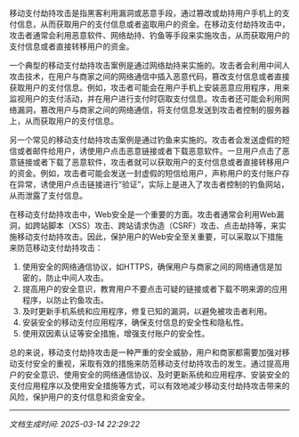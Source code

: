 移动支付劫持攻击是指黑客利用漏洞或恶意手段，通过篡改或劫持用户手机上的支付信息，从而获取用户的支付信息或者盗取用户的资金。在移动支付劫持攻击中，攻击者通常会利用恶意软件、网络劫持、钓鱼等手段来实施攻击，从而获取用户的支付信息或者直接转移用户的资金。

一个典型的移动支付劫持攻击案例是通过网络劫持来实施的。攻击者会利用中间人攻击技术，在用户与商家之间的网络通信中插入恶意代码，篡改支付信息或者直接获取用户的支付信息。例如，攻击者可能会在用户手机上安装恶意应用程序，用来监视用户的支付活动，并在用户进行支付时窃取支付信息。攻击者还可能会利用网络漏洞，篡改用户与商家之间的网络通信，将支付信息发送到攻击者控制的服务器上，从而获取用户的支付信息。

另一个常见的移动支付劫持攻击案例是通过钓鱼来实施的。攻击者会发送虚假的短信或者邮件给用户，诱使用户点击恶意链接或者下载恶意软件。一旦用户点击了恶意链接或者下载了恶意软件，攻击者就可以获取用户的支付信息或者直接转移用户的资金。例如，攻击者可能会发送一封虚假的短信给用户，声称用户的支付账户存在异常，诱使用户点击链接进行“验证”，实际上是进入了攻击者控制的钓鱼网站，从而泄露了支付信息。

在移动支付劫持攻击中，Web安全是一个重要的方面。攻击者通常会利用Web漏洞，如跨站脚本（XSS）攻击、跨站请求伪造（CSRF）攻击、点击劫持等，来实施移动支付劫持攻击。因此，保护用户的Web安全至关重要，可以采取以下措施来防范移动支付劫持攻击：

1. 使用安全的网络通信协议，如HTTPS，确保用户与商家之间的网络通信是加密的，防止中间人攻击。
2. 提高用户的安全意识，教育用户不要点击可疑的链接或者下载不明来源的应用程序，以防止钓鱼攻击。
3. 及时更新手机系统和应用程序，修复已知的漏洞，以避免被攻击者利用。
4. 安装安全的移动支付应用程序，确保支付信息的安全性和隐私性。
5. 使用双因素认证等安全措施，增强支付账户的安全性。

总的来说，移动支付劫持攻击是一种严重的安全威胁，用户和商家都需要加强对移动支付安全的重视，采取有效的措施来防范移动支付劫持攻击的发生。通过提高用户的安全意识、使用安全的网络通信协议、及时更新系统和应用程序、安装安全的支付应用程序以及使用安全措施等方式，可以有效地减少移动支付劫持攻击带来的风险，保护用户的支付信息和资金安全。

---

*文档生成时间: 2025-03-14 22:29:22*


